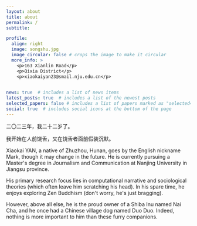 ```yaml
---
layout: about
title: about
permalink: /
subtitle: 

profile:
  align: right
  image: songshu.jpg
  image_circular: false # crops the image to make it circular
  more_info: >
    <p>163 Xianlin Road</p>
    <p>Qixia District</p>
    <p>xiaokaiyan23@smail.nju.edu.cn</p>
    

news: true  # includes a list of news items
latest_posts: true  # includes a list of the newest posts
selected_papers: false # includes a list of papers marked as "selected={true}"
social: true  # includes social icons at the bottom of the page
---
```


<p>二〇二三年，我二十二岁了。</p>
<p>我开始在人前饶舌，又在饶舌者面前假装沉默。</p>

Xiaokai YAN, a native of Zhuzhou, Hunan, goes by the English nickname Mark, though it may change in the future. He is currently pursuing a Master's degree in Journalism and Communication at Nanjing University in Jiangsu province.

His primary research focus lies in computational narrative and sociological theories (which often leave him scratching his head). In his spare time, he enjoys exploring Zen Buddhism (don't worry, he's just bragging). 

However, above all else, he is the proud owner of a Shiba Inu named Nai Cha, and he once had a Chinese village dog named Duo Duo. Indeed, nothing is more important to him than these furry companions.
